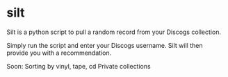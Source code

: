 # silt
Silt is a python script to pull a random record from your Discogs collection.

Simply run the script and enter your Discogs username. Silt will then provide you with a recommendation.

Soon:
    Sorting by vinyl, tape, cd
    Private collections
